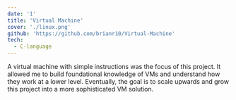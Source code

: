 ```yaml
---
date: '1'
title: 'Virtual Machine'
cover: './linux.png'
github: 'https://github.com/brianr10/Virtual-Machine'
tech:
  - C-language
---
```


A virtual machine with simple instructions was the focus of this project. It allowed me to build foundational knowledge of VMs and understand how they work at a lower level. Eventually, the goal is to scale upwards and grow this project into a more sophisticated VM solution.